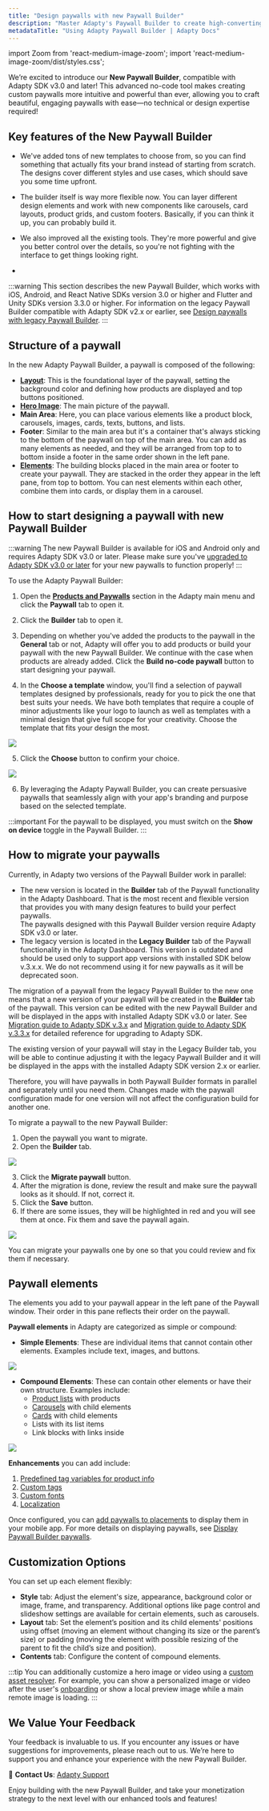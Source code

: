 ```yaml
---
title: "Design paywalls with new Paywall Builder"
description: "Master Adapty's Paywall Builder to create high-converting in-app subscription offers."
metadataTitle: "Using Adapty Paywall Builder | Adapty Docs"
---
```


import Zoom from 'react-medium-image-zoom';
import 'react-medium-image-zoom/dist/styles.css';

We’re excited to introduce our **New Paywall Builder**, compatible with Adapty SDK v3.0 and later! This advanced no-code tool makes creating custom paywalls more intuitive and powerful than ever, allowing you to craft beautiful, engaging paywalls with ease—no technical or design expertise required!

## Key features of the New Paywall Builder

- We've added tons of new templates to choose from, so you can find something that actually fits your brand instead of starting from scratch. The designs cover different styles and use cases, which should save you some time upfront.

- The builder itself is way more flexible now. You can layer different design elements and work with new components like carousels, card layouts, product grids, and custom footers. Basically, if you can think it up, you can probably build it.

- We also improved all the existing tools. They're more powerful and give you better control over the details, so you're not fighting with the interface to get things looking right.
- 
:::warning
This section describes the new Paywall Builder, which works with iOS, Android, and React Native SDKs version 3.0 or higher and Flutter and Unity SDKs version 3.3.0 or higher. For information on the legacy Paywall Builder compatible with Adapty SDK v2.x or earlier, see [Design paywalls with legacy Paywall Builder](adapty-paywall-builder-legacy).
:::

## Structure of a paywall

In the new Adapty Paywall Builder, a paywall is composed of the following:

- [**Layout**](https://docs.adapty.io/v3.0/docs/paywall-layout-and-products): This is the foundational layer of the paywall, setting the background color and defining how products are displayed and top buttons positioned.
- [**Hero Image**](paywall-head-picture): The main picture of the paywall.
- **Main Area**: Here, you can place various elements like a product block, carousels, images, cards, texts, buttons, and lists.
- **Footer**: Similar to the main area but it's a container that's always sticking to the bottom of the paywall on top of the main area. You can add as many elements as needed, and they will be arranged from top to to bottom inside a footer in the same order shown in the left pane.
- [**Elements**](adapty-paywall-builder#paywall-elements): The building blocks placed in the main area or footer to create your paywall. They are stacked in the order they appear in the left pane, from top to bottom. You can nest elements within each other, combine them into cards, or display them in a carousel.

## How to start designing a paywall with new Paywall Builder

:::warning
The new Paywall Builder is available for iOS and Android only and requires Adapty SDK v3.0 or later. Please make sure you've [upgraded to Adapty SDK v3.0 or later](migration-to-adapty-sdk-v3) for your new paywalls to function properly!
:::

To use the Adapty Paywall Builder:

1. Open the [**Products and Paywalls**](https://app.adapty.io/paywalls) section in the Adapty main menu and click the **Paywall** tab to open it.

2. Click the **Builder** tab to open it.

3. Depending on whether you've added the products to the paywall in the **General** tab or not, Adapty will offer you to add products or build your paywall with the new Paywall Builder. We continue with the case when products are already added. Click the **Build no-code paywall** button to start designing your paywall.

4. In the **Choose a template** window, you'll find a selection of paywall templates designed by professionals, ready for you to pick the one that best suits your needs. We have both templates that require a couple of minor adjustments like your logo to launch as well as templates with a minimal design that give full scope for your creativity. Choose the template that fits your design the most. 

   

<Zoom>
  <img src={require('./img/cdca1ee-builder_templates.webp').default}
  style={{
    border: '1px solid #727272', /* border width and color */
    width: '700px', /* image width */
    display: 'block', /* for alignment */
    margin: '0 auto' /* center alignment */
  }}
/>
</Zoom>




5. Click the **Choose** button to confirm your choice.

   

<Zoom>
  <img src={require('./img/795b91b-builder_main_window.webp').default}
  style={{
    border: '1px solid #727272', /* border width and color */
    width: '700px', /* image width */
    display: 'block', /* for alignment */
    margin: '0 auto' /* center alignment */
  }}
/>
</Zoom>




6. By leveraging the Adapty Paywall Builder, you can create persuasive paywalls that seamlessly align with your app's branding and purpose based on the selected template.

:::important
For the paywall to be displayed, you must switch on the **Show on device** toggle in the Paywall Builder.
:::

## How to migrate your paywalls

Currently, in Adapty two versions of the Paywall Builder work in parallel:

- The new version is located in the **Builder** tab of the Paywall functionality in the Adapty Dashboard. That is the most recent and flexible version that provides you with many design features to build your perfect paywalls.  
  The paywalls designed with this Paywall Builder version require Adapty SDK v3.0 or later.
- The legacy version is located in the **Legacy Builder** tab of the Paywall functionality in the Adapty Dashboard. This version is outdated and should be used only to support app versions with installed SDK below v.3.х.х. We do not recommend using it for new paywalls as it will be deprecated soon.

The migration of a paywall from the legacy Paywall Builder to the new one means that a new version of your paywall will be created in the **Builder** tab of the paywall. This version can be edited with the new Paywall Builder and will be displayed in the apps with installed Adapty SDK v3.0 or later. See [Migration guide to Adapty SDK v.3.x](migration-to-adapty-sdk-v3) and [Migration guide to Adapty SDK v.3.3.x](migration-to-330) for detailed reference for upgrading to Adapty SDK.

The existing version of your paywall will stay in the Legacy Builder tab, you will be able to continue adjusting it with the legacy Paywall Builder and it will be displayed in the apps with the installed Adapty SDK version 2.x or earlier.

Therefore, you will have paywalls in both Paywall Builder formats in parallel and separately until you need them. Changes made with the paywall configuration made for one version will not affect the configuration build for another one.

To migrate a paywall to the new Paywall Builder:

1. Open the paywall you want to migrate.
2. Open the **Builder** tab.

   

<Zoom>
  <img src={require('./img/3f4d4c2-PB_migrate_paywall.webp').default}
  style={{
    border: '1px solid #727272', /* border width and color */
    width: '700px', /* image width */
    display: 'block', /* for alignment */
    margin: '0 auto' /* center alignment */
  }}
/>
</Zoom>



3. Click the **Migrate paywall** button.
4. After the migration is done, review the result and make sure the paywall looks as it should. If not, correct it.
5. Click the **Save** button. 
6. If there are some issues, they will be highlighted in red and you will see them at once. Fix them and save the paywall again.

   

<Zoom>
  <img src={require('./img/78f63f0-PB_hughlighted_issues.webp').default}
  style={{
    border: '1px solid #727272', /* border width and color */
    width: '700px', /* image width */
    display: 'block', /* for alignment */
    margin: '0 auto' /* center alignment */
  }}
/>
</Zoom>




You can migrate your paywalls one by one so that you could review and fix them if necessary.

## Paywall elements

The elements you add to your paywall appear in the left pane of the Paywall window. Their order in this pane reflects their order on the paywall.

**Paywall elements** in Adapty are categorized as simple or compound:

- **Simple Elements**: These are individual items that cannot contain other elements. Examples include text, images, and buttons.


<Zoom>
  <img src={require('./img/210c8e2-simple_elements.webp').default}
  style={{
    border: '1px solid #727272', /* border width and color */
    width: '700px', /* image width */
    display: 'block', /* for alignment */
    margin: '0 auto' /* center alignment */
  }}
/>
</Zoom>





- **Compound Elements**: These can contain other elements or have their own structure. Examples include:
  - [Product lists](paywall-product-block) with  products
  - [Carousels](paywall-carousel) with child elements
  - [Cards](paywall-card) with child elements
  - Lists with its list items
  - Link blocks with links inside


<Zoom>
  <img src={require('./img/8a23be4-compound_elements.webp').default}
  style={{
    border: '1px solid #727272', /* border width and color */
    width: '700px', /* image width */
    display: 'block', /* for alignment */
    margin: '0 auto' /* center alignment */
  }}
/>
</Zoom>





**Enhancements** you can add include:

1. [Predefined tag variables for product info](paywall-builder-tag-variables)
2. [Custom tags](custom-tags-in-paywall-builder)
3. [Custom fonts](using-custom-fonts-in-paywall-builder)
4. [Localization](add-paywall-locale-in-adapty-paywall-builder)

Once configured, you can  [add paywalls to placements](add-audience-paywall-ab-test) to display them in your mobile app. For more details on displaying paywalls, see [Display Paywall Builder paywalls](display-pb-paywalls).

## Customization Options

You can set up each element flexibly:

- **Style** tab: Adjust the element's size, appearance, background color or image, frame, and transparency. Additional options like page control and slideshow settings are available for certain elements, such as carousels.
- **Layout** tab: Set the element’s position and its child elements' positions using offset (moving an element without changing its size or the parent’s size) or padding (moving the element with possible resizing of the parent to fit the child’s size and position).
- **Contents** tab: Configure the content of compound elements.

:::tip
You can additionally customize a hero image or video using a [custom asset resolver](get-pb-paywalls#customize-assets). For example, you can show a personalized image or video after the user's [onboarding](onboardings.md) or show a local preview image while a main remote image is loading.
:::

## We Value Your Feedback

Your feedback is invaluable to us. If you encounter any issues or have suggestions for improvements, please reach out to us. We’re here to support you and enhance your experience with the new Paywall Builder.

📧 **Contact Us**: [Adapty Support](mailto:support@adapty.io)

Enjoy building with the new Paywall Builder, and take your monetization strategy to the next level with our enhanced tools and features!
